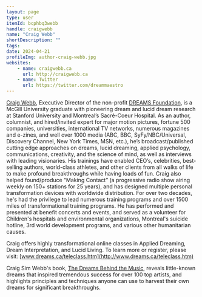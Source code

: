 ```yaml
---
layout: page
type: user
itemId: bcphbq3webb
handle: craigwebb
name: "Craig Webb"
shortDescription: ""
tags:
date: 2024-04-21
profileImg: author-craig-webb.jpg
websites:
    - name: craigwebb.ca
      url: http://craigwebb.ca
    - name: Twitter
      url: https://twitter.com/dreammaestro
---
```


[Craig Webb](http://craigwebb.ca), Executive Director of the non-profit [DREAMS Foundation](http://www.dreams.ca/), is a McGill University graduate with pioneering dream and lucid dream research at Stanford University and Montreal’s Sacré-Coeur Hospital. As an author, columnist, and hired/invited expert for major motion pictures, fortune 500 companies, universities, international TV networks, numerous magazines and e-zines, and well over 1000 media (ABC, BBC, SyFy/NBC/Universal, Discovery Channel, New York Times, MSN, etc.), he’s broadcast/published cutting edge approaches on dreams, lucid dreaming, applied psychology, communications, creativity, and the science of mind, as well as interviews with leading visionaries. His trainings have enabled CEO’s, celebrities, best-selling authors, world-class athletes, and other clients from all walks of life to make profound breakthroughs while having loads of fun. Craig also helped found/produce “Making Contact” (a progressive radio show airing weekly on 150+ stations for 25 years), and has designed multiple personal transformation devices with worldwide distribution. For over two decades, he's had the privilege to lead numerous training programs and over 1500 miles of transformational training programs. He has performed and presented at benefit concerts and events, and served as a volunteer for Children's hospitals and environmental organizations, Montreal's suicide hotline, 3rd world development programs, and various other humanitarian causes.

Craig offers highly transformational online classes in Applied Dreaming, Dream Interpretation, and Lucid Living. To learn more or register, please visit: [www.dreams.ca/teleclass.htm](http://www.dreams.ca/teleclass.htm)

Craig Sim Webb's book, [The Dreams Behind the Music](http://dreamsbehindthemusic.com/), reveals little-known dreams that inspired tremendous success for over 100 top artists, and highlights principles and techniques anyone can use to harvest their own dreams for significant breakthroughs.
